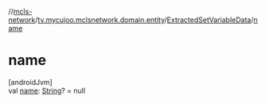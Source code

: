//[mcls-network](../../../index.md)/[tv.mycujoo.mclsnetwork.domain.entity](../index.md)/[ExtractedSetVariableData](index.md)/[name](name.md)

# name

[androidJvm]\
val [name](name.md): [String](https://kotlinlang.org/api/latest/jvm/stdlib/kotlin/-string/index.html)? = null

